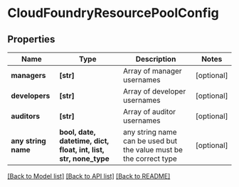 # CloudFoundryResourcePoolConfig


## Properties
Name | Type | Description | Notes
------------ | ------------- | ------------- | -------------
**managers** | **[str]** | Array of manager usernames | [optional] 
**developers** | **[str]** | Array of developer usernames | [optional] 
**auditors** | **[str]** | Array of auditor usernames | [optional] 
**any string name** | **bool, date, datetime, dict, float, int, list, str, none_type** | any string name can be used but the value must be the correct type | [optional]

[[Back to Model list]](../README.md#documentation-for-models) [[Back to API list]](../README.md#documentation-for-api-endpoints) [[Back to README]](../README.md)


